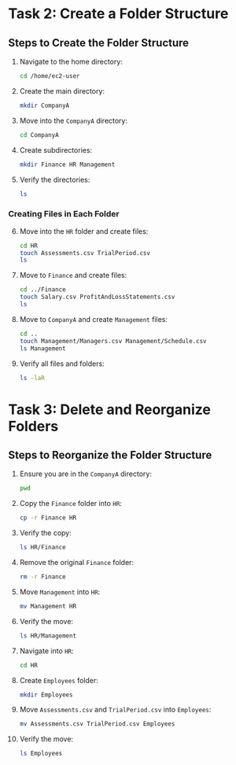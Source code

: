 # Task 2: Create a Folder Structure

## Steps to Create the Folder Structure

1. Navigate to the home directory:
   ```sh
   cd /home/ec2-user
   ```
2. Create the main directory:
   ```sh
   mkdir CompanyA
   ```
3. Move into the `CompanyA` directory:
   ```sh
   cd CompanyA
   ```
4. Create subdirectories:
   ```sh
   mkdir Finance HR Management
   ```
5. Verify the directories:
   ```sh
   ls
   ```

### Creating Files in Each Folder

6. Move into the `HR` folder and create files:
   ```sh
   cd HR
   touch Assessments.csv TrialPeriod.csv
   ls
   ```
7. Move to `Finance` and create files:
   ```sh
   cd ../Finance
   touch Salary.csv ProfitAndLossStatements.csv
   ls
   ```
8. Move to `CompanyA` and create `Management` files:
   ```sh
   cd ..
   touch Management/Managers.csv Management/Schedule.csv
   ls Management
   ```
9. Verify all files and folders:
   ```sh
   ls -laR
   ```

# Task 3: Delete and Reorganize Folders

## Steps to Reorganize the Folder Structure

1. Ensure you are in the `CompanyA` directory:
   ```sh
   pwd
   ```
2. Copy the `Finance` folder into `HR`:
   ```sh
   cp -r Finance HR
   ```
3. Verify the copy:
   ```sh
   ls HR/Finance
   ```
4. Remove the original `Finance` folder:
   ```sh
   rm -r Finance
   ```
5. Move `Management` into `HR`:
   ```sh
   mv Management HR
   ```
6. Verify the move:
   ```sh
   ls HR/Management
   ```
7. Navigate into `HR`:
   ```sh
   cd HR
   ```
8. Create `Employees` folder:
   ```sh
   mkdir Employees
   ```
9. Move `Assessments.csv` and `TrialPeriod.csv` into `Employees`:
   ```sh
   mv Assessments.csv TrialPeriod.csv Employees
   ```
10. Verify the move:
    ```sh
    ls Employees
    ```

